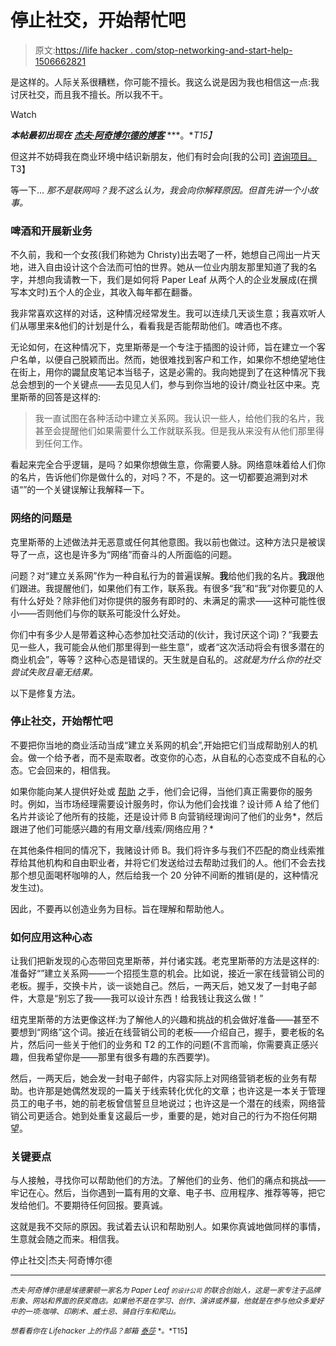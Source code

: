 # 停止社交，开始帮忙吧

> 原文:[https://life hacker . com/stop-networking-and-start-help-1506662821](https://lifehacker.com/stop-networking-and-start-helping-1506662821)

是这样的。人际关系很糟糕，你可能不擅长。我这么说是因为我也相信这一点:我讨厌社交，而且我不擅长。所以我不干。

Watch

***本帖最初出现在*** [***杰夫·阿奇博尔德的博客***](http://jeffarchibald.ca/stop-networking/) ***。**T15】*

但这并不妨碍我在商业环境中结识新朋友，他们有时会向[我的公司] [咨询项目。](http://www.paper-leaf.com/)T3】

等一下… *那不是联网吗？我不这么认为，我会向你解释原因。但首先讲一个小故事。*

### 啤酒和开展新业务

不久前，我和一个女孩(我们称她为 Christy)出去喝了一杯，她想自己闯出一片天地，进入自由设计这个合法而可怕的世界。她从一位业内朋友那里知道了我的名字，并想向我请教一下，我们是如何将 Paper Leaf 从两个人的企业发展成(在撰写本文时)五个人的企业，其收入每年都在翻番。

我非常喜欢这样的对话，这种情况经常发生。我可以连续几天谈生意；我喜欢听人们从哪里来&他们的计划是什么，看看我是否能帮助他们。啤酒也不疼。

无论如何，在这种情况下，克里斯蒂是一个专注于插图的设计师，旨在建立一个客户名单，以便自己脱颖而出。然而，她很难找到客户和工作，如果你不想绝望地住在街上，用你的鼹鼠皮笔记本当毯子，这是必需的。我向她提到了在这种情况下我总会想到的一个关键点——去见见人们，参与到你当地的设计/商业社区中来。克里斯蒂的回答是这样的:

> 我一直试图在各种活动中建立关系网。我认识一些人，给他们我的名片，我甚至会提醒他们如果需要什么工作就联系我。但是我从来没有从他们那里得到任何工作。

看起来完全合乎逻辑，是吗？如果你想做生意，你需要人脉。网络意味着给人们你的名片，告诉他们你是做什么的，对吗？不，不是的。这一切都要追溯到对术语“”的一个关键误解让我解释一下。

### 网络的问题是

克里斯蒂的上述做法并无恶意或任何其他意图。我以前也做过。这种方法只是被误导了一点，这也是许多为“网络”而奋斗的人所面临的问题。

问题？对“建立关系网”作为一种自私行为的普遍误解。**我**给他们我的名片。**我**跟他们跟进。我提醒他们，如果他们有工作，联系我。有很多“我”和“我”对你要见的人有什么好处？除非他们对你提供的服务有即时的、未满足的需求——这种可能性很小——否则他们与你的联系可能没什么好处。

你们中有多少人是带着这种心态参加社交活动的(伙计，我讨厌这个词)？“我要去见一些人，我可能会从他们那里得到一些生意”，或者“这次活动将会有很多潜在的商业机会”，等等？这种心态是错误的。天生就是自私的。*这就是为什么你的社交尝试失败且毫无结果。*

以下是修复方法。

### 停止社交，开始帮忙吧

不要把你当地的商业活动当成“建立关系网的机会”,开始把它们当成帮助别人的机会。做一个给予者，而不是索取者。改变你的心态，从自私的心态变成不自私的心态。它会回来的，相信我。

如果你能向某人提供好处或 [帮助](https://lifehacker.com/be-genuine-and-genuinely-helpful-to-grow-your-personal-5921335) 之手，他们会记得，当他们真正需要你的服务时。例如，当市场经理需要设计服务时，你认为他们会找谁？设计师 A 给了他们名片并谈论了他所有的技能，还是设计师 B 向营销经理询问了他们的业务*，然后跟进了他们可能感兴趣的有用文章/线索/网络应用？*

在其他条件相同的情况下，我赌设计师 B。我们将许多与我们不匹配的商业线索推荐给其他机构和自由职业者，并将它们发送给过去帮助过我们的人。他们不会去找那个想见面喝杯咖啡的人，然后给我一个 20 分钟不间断的推销(是的，这种情况发生过)。

因此，不要再以创造业务为目标。旨在理解和帮助他人。

### 如何应用这种心态

让我们把新发现的心态带回克里斯蒂，并付诸实践。老克里斯蒂的方法是这样的:准备好“”建立关系网——一个招揽生意的机会。比如说，接近一家在线营销公司的老板。握手，交换卡片，谈一谈她自己。然后，一两天后，她又发了一封电子邮件，大意是“别忘了我——我可以设计东西！给我钱让我这么做！”

纽克里斯蒂的方法更像这样:为了解他人的兴趣和挑战的机会做好准备——甚至不要想到“网络”这个词。接近在线营销公司的老板——介绍自己，握手，要老板的名片，然后问一些关于他们的业务和 T2 的工作的问题(不言而喻，你需要真正感兴趣，但我希望你是——那里有很多有趣的东西要学)。

然后，一两天后，她会发一封电子邮件，内容实际上对网络营销老板的业务有帮助。也许那是她偶然发现的一篇关于线索转化优化的文章；也许这是一本关于管理员工的电子书，她的前老板曾信誓旦旦地说过；也许这是一个潜在的线索，网络营销公司更适合。她到处重复这最后一步，重要的是，她对自己的行为不抱任何期望。

### 关键要点

与人接触，寻找你可以帮助他们的方法。了解他们的业务、他们的痛点和挑战——牢记在心。然后，当你遇到一篇有用的文章、电子书、应用程序、推荐等等，把它发给他们。不要期待任何回报。要真诚。

这就是我不交际的原因。我试着去认识和帮助别人。如果你真诚地做同样的事情，生意就会随之而来。相信我。

停止社交|杰夫·阿奇博尔德

* * *

<small>*杰夫·阿奇博尔德是埃德蒙顿一家名为 Paper Leaf <small>*的设计公司*</small> 的联合创始人，这是一家专注于品牌形象、网站和界面的获奖商店。如果他不是在学习、创作、演讲或养猫，他就是在参与他众多爱好中的一项:咖啡、印刷术、威士忌、骑自行车和爬山。*</small>

<small>*想看看你在 Lifehacker 上的作品？邮箱*</small> [<small>*泰莎*</small>](https://mail.google.com/mail/?view=cm&fs=1&tf=1&to=tessa@lifehacker.com) <small>*。*T15】</small>
